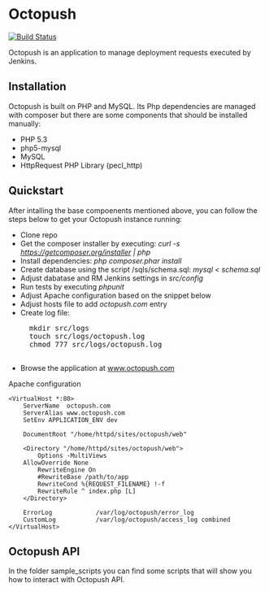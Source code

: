 Octopush
========

[![Build Status](https://travis-ci.org/olx-inc/octopush.png?branch=master)](https://travis-ci.org/olx-inc/octopush)

Octopush is an application to manage deployment requests executed by Jenkins.  

Installation
------------
Octopush is built on PHP and MySQL. Its Php dependencies are managed with composer but there are some components that should be installed manually:  

* PHP 5.3
* php5-mysql
* MySQL
* HttpRequest PHP Library (pecl_http)


Quickstart
--------------

After intalling the base compoenents mentioned above, you can follow the steps below to get your Octopush instance running:
* Clone repo
* Get the composer installer by executing: _curl -s https://getcomposer.org/installer | php_
* Install dependencies: _php composer.phar install_
* Create database using the script /sqls/schema.sql: _mysql < schema.sql_
* Adjust dabatase and RM Jenkins settings in _src/config_
* Run tests by executing _phpunit_
* Adjust Apache configuration based on the snippet below
* Adjust hosts file to add _octopush.com_ entry
* Create log file: 
    <pre>
    mkdir src/logs
    touch src/logs/octopush.log
    chmod 777 src/logs/octopush.log
    </pre>
* Browse the application at www.octopush.com

Apache configuration

    <VirtualHost *:80>
        ServerName  octopush.com
        ServerAlias www.octopush.com
        SetEnv APPLICATION_ENV dev

        DocumentRoot "/home/httpd/sites/octopush/web"

        <Directory "/home/httpd/sites/octopush/web">
            Options -MultiViews
        AllowOverride None
            RewriteEngine On
            #RewriteBase /path/to/app
            RewriteCond %{REQUEST_FILENAME} !-f
            RewriteRule ^ index.php [L]
        </Directory>

        ErrorLog            /var/log/octopush/error_log
        CustomLog           /var/log/octopush/access_log combined
    </VirtualHost>


Octopush API
------------

In the folder sample_scripts you can find some scripts that will show you how to interact with Octopush API.

###

